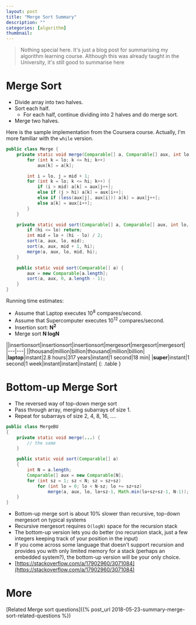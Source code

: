 ```yaml
---
layout: post
title: "Merge Sort Summary"
description: ""
categories: [algorithm]
thumbnail: 
---
```


> Nothing special here. It's just a blog post for summarising my algorithm learning course. Although
> this was already taught in the University, it's still good to summarise here

# Merge Sort

- Divide array into two halves.
- Sort each half.
  - For each half, continue dividing into 2 halves and do merge sort.
- Merge two halves.

Here is the sample implementation from the Coursera course. Actually, I'm more familiar with the
`while` version.

```java
public class Merge {
    private static void merge(Comparable[] a, Comparable[] aux, int lo, int mid, int hi) {
        for (int k = lo; k <= hi; k++)
            aux[k] = a[k];

        int i = lo, j = mid + 1;
        for (int k = lo; k <= hi; k++) {
            if (i > mid) a[k] = aux[j++];
            else if (j > hi) a[k] = aux[i++];
            else if (less(aux[j], aux[i])) a[k] = aux[j++];
            else a[k] = aux[i++];
        }
    }

    private static void sort(Comparable[] a, Comparable[] aux, int lo, int hi) {
        if (hi <= lo) return;
        int mid = lo + (hi - lo) / 2;
        sort(a, aux, lo, mid);
        sort(a, aux, mid + 1, hi);
        merge(a, aux, lo, mid, hi);
    }

    public static void sort(Comparable[] a) {
        aux = new Comparable[a.length];
        sort(a, aux, 0, a.length - 1);
    }
}
```

<!-- more -->

Running time estimates:
- Assume that Laptop executes 10<sup>8</sup> compares/second.
- Assume that Supercomputer executes 10<sup>12</sup> compares/second.
- Insertion sort: **N<sup>2</sup>**
- Merge sort **N logN**

||insertionsort|insertionsort|insertionsort|mergesort|mergesort|mergesort|
|---|---|
||thousand|million|billion|thousand|million|billion|
|**laptop**|instant|2.8 hours|317 years|instant|1 second|18 min|
|**super**|instant|1 second|1 week|instant|instant|instant|
{: .table }

# Bottom-up Merge Sort

- The reversed way of top-down merge sort
- Pass through array, merging subarrays of size 1.
- Repeat for subarrays of size 2, 4, 8, 16, ....

```java
public class MergeBU
{
    private static void merge(...) {
        // the same
    }

    public static void sort(Comparable[] a)
    {
        int N = a.length;
        Comparable[] aux = new Comparable[N];
        for (int sz = 1; sz < N; sz = sz+sz)
            for (int lo = 0; lo < N-sz; lo += sz+sz)
                merge(a, aux, lo, lo+sz-1, Math.min(lo+sz+sz-1, N-1));
    }
}
```

- Bottom-up merge sort is about 10% slower than recursive, top-down mergesort on typical systems
- Recursive mergesort requires `O(logN)` space for the recursion stack
- The bottom-up version lets you do better (no recursion stack, just a few integers keeping track of
  your position in the input)
- If you come across some language that doesn't support recursion and provides you with only limited
  memory for a stack (perhaps an embedded system?), the bottom-up version will be your only choice.
- [https://stackoverflow.com/a/17902960/3071084](https://stackoverflow.com/a/17902960/3071084)

# More

[Related Merge sort questions]({% post_url 2018-05-23-summary-merge-sort-related-questions %})
